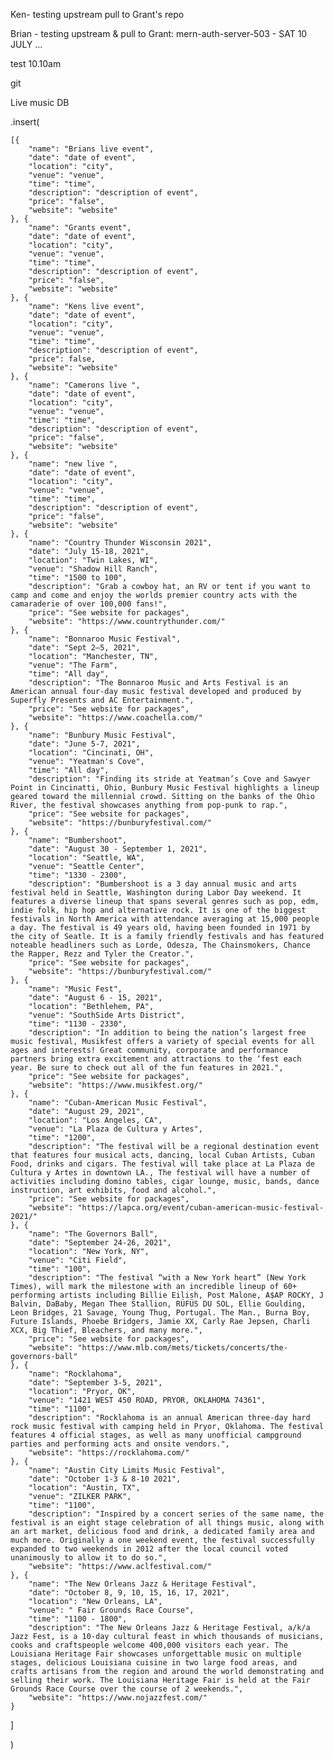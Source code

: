 Ken- testing upstream pull to Grant's repo

Brian - testing upstream & pull to Grant: mern-auth-server-503 - SAT 10 JULY ...

test 10.10am

git 

Live music DB

.insert(
    
    [{
		"name": "Brians live event",
		"date": "date of event",
		"location": "city",
		"venue": "venue",
		"time": "time",
		"description": "description of event",
		"price": "false",
		"website": "website"
	}, {
		"name": "Grants event",
		"date": "date of event",
		"location": "city",
		"venue": "venue",
		"time": "time",
		"description": "description of event",
		"price": "false",
		"website": "website"
	}, {
		"name": "Kens live event",
		"date": "date of event",
		"location": "city",
		"venue": "venue",
		"time": "time",
		"description": "description of event",
		"price": false,
		"website": "website"
	}, {
		"name": "Camerons live ",
		"date": "date of event",
		"location": "city",
		"venue": "venue",
		"time": "time",
		"description": "description of event",
		"price": "false",
		"website": "website"
	}, {
		"name": "new live ",
		"date": "date of event",
		"location": "city",
		"venue": "venue",
		"time": "time",
		"description": "description of event",
		"price": "false",
		"website": "website"
	}, {
		"name": "Country Thunder Wisconsin 2021",
		"date": "July 15-18, 2021",
		"location": "Twin Lakes, WI",
		"venue": "Shadow Hill Ranch",
		"time": "1500 to 100",
		"description": "Grab a cowboy hat, an RV or tent if you want to camp and come and enjoy the worlds premier country acts with the camaraderie of over 100,000 fans!",
		"price": "See website for packages",
		"website": "https://www.countrythunder.com/"
	}, {
		"name": "Bonnaroo Music Festival",
		"date": "Sept 2–5, 2021",
		"location": "Manchester, TN",
		"venue": "The Farm",
		"time": "All day",
		"description": "The Bonnaroo Music and Arts Festival is an American annual four-day music festival developed and produced by Superfly Presents and AC Entertainment.",
		"price": "See website for packages",
		"website": "https://www.coachella.com/"
	}, {
		"name": "Bunbury Music Festival",
		"date": "June 5-7, 2021",
		"location": "Cincinati, OH",
		"venue": "Yeatman's Cove",
		"time": "All day",
		"description": "Finding its stride at Yeatman’s Cove and Sawyer Point in Cincinatti, Ohio, Bunbury Music Festival highlights a lineup geared toward the millennial crowd. Sitting on the banks of the Ohio River, the festival showcases anything from pop-punk to rap.",
		"price": "See website for packages",
		"website": "https://bunburyfestival.com/"
	}, {
		"name": "Bumbershoot",
		"date": "August 30 - September 1, 2021",
		"location": "Seattle, WA",
		"venue": "Seattle Center",
		"time": "1330 - 2300",
		"description": "Bumbershoot is a 3 day annual music and arts festival held in Seattle, Washington during Labor Day weekend. It features a diverse lineup that spans several genres such as pop, edm, indie folk, hip hop and alternative rock. It is one of the biggest festivals in North America with attendance averaging at 15,000 people a day. The festival is 49 years old, having been founded in 1971 by the city of Seatle. It is a family friendly festivals and has featured noteable headliners such as Lorde, Odesza, The Chainsmokers, Chance the Rapper, Rezz and Tyler the Creator.",
		"price": "See website for packages",
		"website": "https://bunburyfestival.com/"
	}, {
		"name": "Music Fest",
		"date": "August 6 - 15, 2021",
		"location": "Bethlehem, PA",
		"venue": "SouthSide Arts District",
		"time": "1130 - 2330",
		"description": "In addition to being the nation’s largest free music festival, Musikfest offers a variety of special events for all ages and interests! Great community, corporate and performance partners bring extra excitement and attractions to the ‘fest each year. Be sure to check out all of the fun features in 2021.",
		"price": "See website for packages",
		"website": "https://www.musikfest.org/"
	}, {
		"name": "Cuban-American Music Festival",
		"date": "August 29, 2021",
		"location": "Los Angeles, CA",
		"venue": "La Plaza de Cultura y Artes",
		"time": "1200",
		"description": "The festival will be a regional destination event that features four musical acts, dancing, local Cuban Artists, Cuban Food, drinks and cigars. The festival will take place at La Plaza de Cultura y Artes in downtown LA., The festival will have a number of activities including domino tables, cigar lounge, music, bands, dance instruction, art exhibits, food and alcohol.",
		"price": "See website for packages",
		"website": "https://lapca.org/event/cuban-american-music-festival-2021/"
	}, {
		"name": "The Governors Ball",
		"date": "September 24-26, 2021",
		"location": "New York, NY",
		"venue": "Citi Field",
		"time": "100",
		"description": "The festival “with a New York heart” (New York Times), will mark the milestone with an incredible lineup of 60+ performing artists including Billie Eilish, Post Malone, A$AP ROCKY, J Balvin, DaBaby, Megan Thee Stallion, RÜFÜS DU SOL, Ellie Goulding, Leon Bridges, 21 Savage, Young Thug, Portugal. The Man., Burna Boy, Future Islands, Phoebe Bridgers, Jamie XX, Carly Rae Jepsen, Charli XCX, Big Thief, Bleachers, and many more.",
		"price": "See website for packages",
		"website": "https://www.mlb.com/mets/tickets/concerts/the-governors-ball"
	}, {
		"name": "Rocklahoma",
		"date": "September 3-5, 2021",
		"location": "Pryor, OK",
		"venue": "1421 WEST 450 ROAD, PRYOR, OKLAHOMA 74361",
		"time": "1100",
		"description": "Rocklahoma is an annual American three-day hard rock music festival with camping held in Pryor, Oklahoma. The festival features 4 official stages, as well as many unofficial campground parties and performing acts and onsite vendors.",
		"website": "https://rocklahoma.com/"
	}, {
		"name": "Austin City Limits Music Festival",
		"date": "October 1-3 & 8-10 2021",
		"location": "Austin, TX",
		"venue": "ZILKER PARK",
		"time": "1100",
		"description": "Inspired by a concert series of the same name, the festival is an eight stage celebration of all things music, along with an art market, delicious food and drink, a dedicated family area and much more. Originally a one weekend event, the festival successfully expanded to two weekends in 2012 after the local council voted unanimously to allow it to do so.",
		"website": "https://www.aclfestival.com/"
	}, {
		"name": "The New Orleans Jazz & Heritage Festival",
		"date": "October 8, 9, 10, 15, 16, 17, 2021",
		"location": "New Orleans, LA",
		"venue": " Fair Grounds Race Course",
		"time": "1100 - 1800",
		"description": "The New Orleans Jazz & Heritage Festival, a/k/a Jazz Fest, is a 10-day cultural feast in which thousands of musicians, cooks and craftspeople welcome 400,000 visitors each year. The Louisiana Heritage Fair showcases unforgettable music on multiple stages, delicious Louisiana cuisine in two large food areas, and crafts artisans from the region and around the world demonstrating and selling their work. The Louisiana Heritage Fair is held at the Fair Grounds Race Course over the course of 2 weekends.",
		"website": "https://www.nojazzfest.com/"
	}
]

)